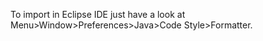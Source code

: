 
To import in Eclipse IDE just 
have a look at Menu>Window>Preferences>Java>Code Style>Formatter. 

